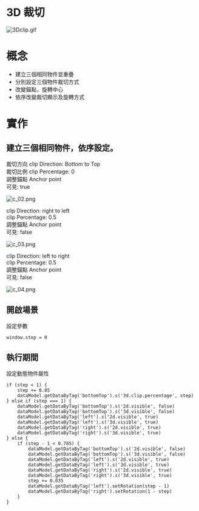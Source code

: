 
# 3D 裁切  

![3Dclip.gif](/dataSource/resource/1651565511315934107.gif)

# 概念 

- 建立三個相同物件並重疊  
- 分別設定三個物件裁切方式  
- 改變錨點，旋轉中心  
- 依序改變裁切顯示及旋轉方式  

# 實作  

## 建立三個相同物件，依序設定。  

裁切方向 clip Direction: Bottom to Top  
裁切比例 clip Percentage: 0  
調整錨點 Anchor point  
可見: true  

![c_02.png](/dataSource/resource/1651565524857268888.png)  

clip Direction: right to left  
clip Percentage: 0.5  
調整錨點 Anchor point  
可見: false  

![c_03.png](/dataSource/resource/1651565535895088301.png)  

clip Direction: left to right  
clip Percentage: 0.5  
調整錨點 Anchor point  
可見: false  

![c_04.png](/dataSource/resource/1651565546925403771.png)  

## 開啟場景  

設定參數  

    window.step = 0


## 執行期間    

設定動態物件屬性  

    if (step < 1) {
        step += 0.05
        dataModel.getDataByTag('bottomTop').s('3d.clip.percentage', step)
    } else if (step === 1) {
        dataModel.getDataByTag('bottomTop').s('2d.visible', false)
        dataModel.getDataByTag('bottomTop').s('3d.visible', false)
        dataModel.getDataByTag('left').s('2d.visible', true)
        dataModel.getDataByTag('left').s('3d.visible', true)
        dataModel.getDataByTag('right').s('2d.visible', true)
        dataModel.getDataByTag('right').s('3d.visible', true)
    } else {
        if (step - 1 < 0.785) {
            dataModel.getDataByTag('bottomTop').s('2d.visible', false)
            dataModel.getDataByTag('bottomTop').s('3d.visible', false)
            dataModel.getDataByTag('left').s('2d.visible', true)
            dataModel.getDataByTag('left').s('3d.visible', true)
            dataModel.getDataByTag('right').s('2d.visible', true)
            dataModel.getDataByTag('right').s('3d.visible', true)
            step += 0.035
            dataModel.getDataByTag('left').setRotation(step - 1)
            dataModel.getDataByTag('right').setRotation(1 - step)
        }
    }
